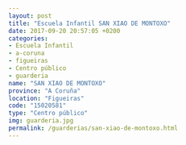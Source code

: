 ```yaml
---
layout: post
title: "Escuela Infantil SAN XIAO DE MONTOXO"
date: 2017-09-20 20:57:05 +0200
categories:
- Escuela Infantil
- a-coruna
- figueiras
- Centro público
- guarderia
name: "SAN XIAO DE MONTOXO"
province: "A Coruña"
location: "Figueiras"
code: "15020581"
type: "Centro público"
img: guarderia.jpg
permalink: /guarderias/san-xiao-de-montoxo.html
---
```

